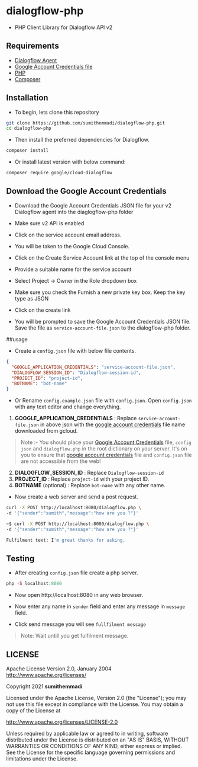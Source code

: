 # dialogflow-php
- PHP Client Library for Dialogflow API v2
## Requirements

* [Dialogflow Agent](https://dialogflow.com/docs/reference/v2-agent-setup)
* [Google Account Credentials file](https://cloud.google.com/docs/authentication/production)
* [PHP ](http://php.net/downloads.php)
* [Composer](https://getcomposer.org/)

## Installation

- To begin, lets clone this repository
```bash
git clone https://github.com/sumithemmadi/dialogflow-php.git
cd dialogflow-php
```
- Then  install the preferred dependencies for Dialogflow.

```bash
composer install
```

- Or install latest version with below command:
```bash
composer require google/cloud-dialogflow
```

## Download the Google Account Credentials
- Download the Google Account Credentials JSON file for your v2 Dialogflow agent into the diaglogflow-php folder

- Make sure v2 API is enabled

- Click on the service account email address.
- You will be taken to the Google Cloud Console.
- Click on the Create Service Account link at the top of the console menu
- Provide a suitable name for the service account
- Select Project -> Owner in the Role dropdown box
- Make sure you check the Furnish a new private key box. Keep the key type as JSON
- Click on the create link
- You will be prompted to save the Google Account Credentials JSON file. Save the file as `service-account-file.json` to the dialogflow-php folder.

##usage
-  Create a `config.json`  file with below file contents. 
```json
{
  "GOOGLE_APPLICATION_CREDENTIALS": "service-account-file.json",
  "DIALOGFLOW_SESSION_ID": "Dialogflow-session-id",
  "PROJECT_ID": "project-id",
  "BOTNAME": "bot-name"
}
```
- Or Rename `config.example.json` file with `config.json`. Open `config.json` with any text editor and change everything.

1. <b>GOOGLE_APPLICATION_CREDENTIALS</b> : Replace `service-account-file.json` in above json with the [google account credentials](https://cloud.google.com/docs/authentication/production) file name downloaded from gcloud.
> Note :- You should place your [Google Account Credentials](https://cloud.google.com/docs/authentication/production) file, `config json` and `dialogflow.php` in the root dictionary on your server. It's on you to ensure that [google account credentials](https://cloud.google.com/docs/authentication/production) file  and `config.json` file are  not accessible from the web!
2. <b>DIALOGFLOW_SESSION_ID</b> : Replace `Dialogflow-session-id`
3. <b>PROJECT_ID</b> : Replace `project-id` with your project ID.
4. <b>BOTNAME</b> (optional) : Replace `bot-name` with any other name.

- Now create a web server and send a post request.
```sh
curl -X POST http://localhost:8080/dialogflow.php \
-d '{"sender":"sumith","message":"how are you ?"}'
```
```sh
~$ curl -X POST http://localhost:8080/dialogflow.php \
-d '{"sender":"sumith","message":"how are you ?"}'

Fulfilment text: I'm great thanks for asking.
```

## Testing
- After creating `config.json` file  create a php server.
```php
php -S localhost:8080
```
- Now open http://localhost:8080 in any web browser.

- Now enter any name in `sender` field and enter any message in `message` field.
- Click send message you will see `fullfilment message` 
> Note: Wait untill you get fulfilment message.

## LICENSE
   Apache License
   Version 2.0, January 2004
   http://www.apache.org/licenses/

   Copyright  2021  <b>sumithemmadi</b>

   Licensed under the Apache License, Version 2.0 (the "License");
   you may not use this file except in compliance with the License.
   You may obtain a copy of the License at

   http://www.apache.org/licenses/LICENSE-2.0

   Unless required by applicable law or agreed to in writing, software
   distributed under the License is distributed on an "AS IS" BASIS,
   WITHOUT WARRANTIES OR CONDITIONS OF ANY KIND, either express or implied.
   See the License for the specific language governing permissions and
   limitations under the License.

